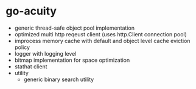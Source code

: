 # go-acuity

- generic thread-safe object pool implementation
- optimized multi http reqeust client (uses http.Client connection pool)
- improcess memory cache with default and object level cache eviction policy
- logger with logging level
- bitmap implementation for space optimization
- stathat client
- utility
    - generic binary search utility
